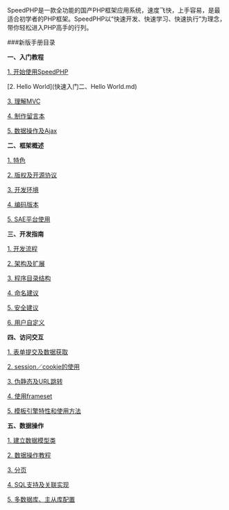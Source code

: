 SpeedPHP是一款全功能的国产PHP框架应用系统，速度飞快，上手容易，是最适合初学者的PHP框架。SpeedPHP以“快速开发、快速学习、快速执行”为理念，带你轻松进入PHP高手的行列。

###新版手册目录

**一、入门教程**

[1. 开始使用SpeedPHP](快速入门一、开始使用SpeedPHP.md)

[2. Hello World](快速入门二、Hello World.md)

[3. 理解MVC](快速入门三、理解MVC.md)

[4. 制作留言本](快速入门四、制作留言本.md)

[5. 数据操作及Ajax](快速入门五、数据操作及Ajax.md)

**二、框架概述**

[1. 特色](概述-特色.md)

[2. 版权及开源协议](概述-版权及开源协议.md)

[3. 开发环境](概述-开发环境.md)

[4. 编码版本](概述-编码版本.md)

[5. SAE平台使用](概述-SAE平台使用.md)

**三、开发指南**

[1. 开发流程](开发指南-开发流程.md)

[2. 架构及扩展](开发指南-架构及扩展.md)

[3. 程序目录结构](开发指南-程序目录结构.md)

[4. 命名建议](开发指南-命名建议.md)

[5. 安全建议](开发指南-安全建议.md)

[6. 用户自定义](开发指南-用户自定义.md)

**四、访问交互**

[1. 表单提交及数据获取](访问交互-表单提交及获取$_GET／$_POST的数据.md)

[2. session／cookie的使用](访问交互-session／cookie.md)

[3. 伪静态及URL跳转](访问交互-伪静态及URL跳转.md)

[4. 使用frameset](访问交互-使用frameset.md)

[5. 模板引擎特性和使用方法](访问交互-模板引擎特性和使用方法.md)

**五、数据操作**

[1. 建立数据模型类](数据操作-建立数据模型类.md)

[2. 数据操作教程](数据操作-数据操作教程.md)

[3. 分页](数据操作-分页.md)

[4. SQL支持及关联实现](数据操作-SQL支持及关联实现.md)

[5. 多数据库、主从库配置](数据操作-多数据库、主从库配置.md)